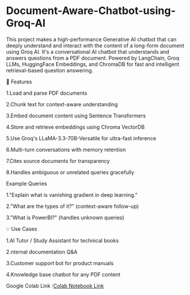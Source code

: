 # Document-Aware-Chatbot-using-Groq-AI
This project makes a high-performance Generative AI chatbot that can deeply understand and interact with the content of a long-form document using Groq AI.
It's a conversational AI chatbot that understands and answers questions from a PDF document. Powered by LangChain, Groq LLMs, HuggingFace Embeddings, and ChromaDB for fast and intelligent retrieval-based question answering.

🚀 Features

 1.Load and parse PDF documents
 
 2.Chunk text for context-aware understanding
 
 3.Embed document content using Sentence Transformers
 
 4.Store and retrieve embeddings using Chroma VectorDB
 
 5.Use Groq's LLaMA-3.3-70B-Versatile for ultra-fast inference
 
 6.Multi-turn conversations with memory retention
 
 7.Cites source documents for transparency
 
 8.Handles ambiguous or unrelated queries gracefully

 Example Queries
 
 1."Explain what is vanishing gradient in deep learning."
 
 2."What are the types of it?" (context-aware follow-up)
 
 3."What is PowerBI?" (handles unknown queries)


💡 Use Cases

1.AI Tutor / Study Assistant for technical books

2.nternal documentation Q&A

3.Customer support bot for product manuals

4.Knowledge base chatbot for any PDF content


Google Colab Link :[Colab Notebook Link](https://colab.research.google.com/drive/1Qf_5XOYJC0zu44j8qdSlQlkh9wiUlT2A?usp=sharing)
